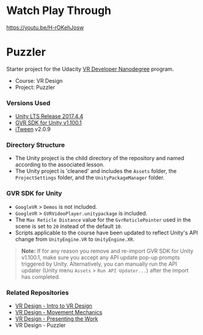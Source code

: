 # Watch Play Through
https://youtu.be/H-rOKehJosw

# Puzzler
Starter project for the Udacity [VR Developer Nanodegree](http://udacity.com/vr) program.

- Course: VR Design
- Project: Puzzler


### Versions Used
- [Unity LTS Release 2017.4.4](https://unity3d.com/unity/qa/lts-releases?version=2017.4)
- [GVR SDK for Unity v1.100.1](https://github.com/googlevr/gvr-unity-sdk/releases/tag/v1.100.1)
- [iTween](https://assetstore.unity.com/packages/tools/animation/itween-84) v2.0.9


### Directory Structure
- The Unity project is the child directory of the repository and named according to the associated lesson.
- The Unity project is 'cleaned' and includes the `Assets` folder, the `ProjectSettings` folder, and the `UnityPackageManager` folder.


### GVR SDK for Unity
- `GoogleVR` > `Demos` is not included.
- `GoogleVR` > `GVRVideoPlayer.unitypackage` is included.
- The `Max Reticle Distance` value for the `GvrReticlePointer` used in the scene is set to `20` instead of the default `10`.
- Scripts applicable to the course have been updated to reflect Unity's API change from `UnityEngine.VR` to `UnityEngine.XR`.

>**Note:** If for any reason you remove and re-import GVR SDK for Unity v1.100.1, make sure you accept any API update pop-up prompts triggered by Unity. Alternatively, you can manually run the API updater (Unity menu `Assets` > `Run API Updater...`) after the import has completed.


### Related Repositories
- [VR Design - Intro to VR Design](https://github.com/udacity/VR-Design_Intro-to-VR-Design/releases)
- [VR Design - Movement Mechanics](https://github.com/udacity/VR-Design_Movement-Mechanics/releases)
- [VR Design - Presenting the Work](https://github.com/udacity/VR-Design_Presenting-the-Work/releases)
- VR Design - Puzzler
